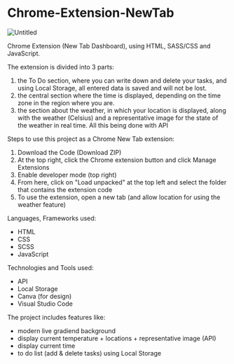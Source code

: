 # Chrome-Extension-NewTab

![Untitled](https://user-images.githubusercontent.com/107345473/204476650-6fed09b2-3319-4164-b3e3-9ae8735c06fc.png)

Chrome Extension (New Tab Dashboard), using HTML, SASS/CSS and JavaScript.

The extension is divided into 3 parts:
1. the To Do section, where you can write down and delete your tasks, and using Local Storage, all entered data is saved and will not be lost.
2. the central section where the time is displayed, depending on the time zone in the region where you are.
3. the section about the weather, in which your location is displayed, along with the weather (Celsius) and a representative image for the state of the weather in real time. All this being done with API

Steps to use this project as a Chrome New Tab extension:
1. Download the Code (Download ZIP)
2. At the top right, click the Chrome extension button and click Manage Extensions
3. Enable developer mode (top right)
4. From here, click on "Load unpacked" at the top left and select the folder that contains the extension code
5. To use the extension, open a new tab (and allow location for using the weather feature)

Languages, Frameworks used:
- HTML
- CSS
- SCSS
- JavaScript

Technologies and Tools used:
- API
- Local Storage
- Canva (for design)
- Visual Studio Code

The project includes features like:
- modern live gradiend background
- display current temperature + locations + representative image (API)
- display current time
- to do list (add & delete tasks) using Local Storage
